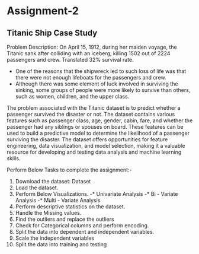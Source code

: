 # Assignment-2
## Titanic Ship Case Study

Problem Description: On April 15, 1912, during her maiden voyage, the Titanic sank after colliding 
with an iceberg, killing 1502 out of 2224 passengers and crew. Translated 32% survival rate.
* One of the reasons that the shipwreck led to such loss of life was that there were not 
enough lifeboats for the passengers and crew.
* Although there was some element of luck involved in surviving the sinking, some groups of 
people were more likely to survive than others, such as women, children, and the upper class.

The problem associated with the Titanic dataset is to predict whether a passenger survived the 
disaster or not. The dataset contains various features such as passenger class, age, gender, 
cabin, fare, and whether the passenger had any siblings or spouses on board. These features can 
be used to build a predictive model to determine the likelihood of a passenger surviving the 
disaster. The dataset offers opportunities for feature engineering, data visualization, and model 
selection, making it a valuable resource for developing and testing data analysis and machine 
learning skills.

Perform Below Tasks to complete the assignment:-
1. Download the dataset: Dataset
2. Load the dataset.
3. Perform Below Visualizations.
 -* Univariate Analysis
 -* Bi - Variate Analysis
 -* Multi - Variate Analysis
4. Perform descriptive statistics on the dataset.
5. Handle the Missing values.
6. Find the outliers and replace the outliers
7. Check for Categorical columns and perform encoding.
8. Split the data into dependent and independent variables.
9. Scale the independent variables
10. Split the data into training and testing
